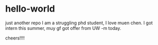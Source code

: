# hello-world
just another repo
I am a struggling phd student, I love muen chen. 
I got intern this summer,
muy gf got offer from UW -m today.

cheers!!!!
